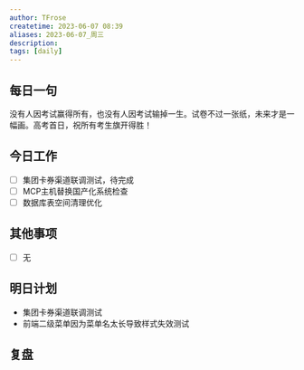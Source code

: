 ```yaml
---
author: TFrose
createtime: 2023-06-07 08:39
aliases: 2023-06-07_周三
description:
tags: [daily]
---
```


## 每日一句
没有人因考试赢得所有，也没有人因考试输掉一生。试卷不过一张纸，未来才是一幅画。高考首日，祝所有考生旗开得胜！

## 今日工作
- [ ] 集团卡券渠道联调测试，待完成
- [ ] MCP主机替换国产化系统检查
- [ ] 数据库表空间清理优化

## 其他事项
- [ ] 无

## 明日计划
- 集团卡券渠道联调测试
- 前端二级菜单因为菜单名太长导致样式失效测试

## 复盘

